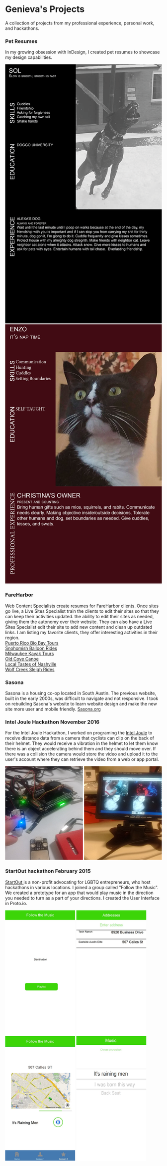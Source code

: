 # Genieva's Projects
A collection of projects from my professional experience, personal work, and hackathons.

### Pet Resumes
In my growing obsession with InDesign, I created pet resumes to showcase my design capabilities. 
<div class="my_work">
<img src="images/Sol.png" alt="My dog Sol jumping in the air catching snow in his mouth">
<img src="images/enzo.png" alt="Tuxedo cat looking stoic with sepia background">
</div>

### FareHarbor
Web Content Specialists create resumes for FareHarbor clients. Once sites go live, a Live Sites Specialist train the clients to edit their sites so that they can keep their activities updated. the ability to edit their sites as needed, giving them the autonomy over their website. They can also have a Live Sites Specialist edit their site to add new content and clean up outdated links. I am listing my favorite clients, they offer interesting activities in their region.<br />
<a href="https://www.puertoricobiobaytours.com/"> Puerto Rico Bio Bay Tours</a>  <br /> 
<a href="https://snohomishballoonride.com/"> Snohomish Balloon Rides</a> <br />
<a href="https://milwaukeekayaktours.com/"> Milwaukee Kayak Tours</a> <br />
<a href="https://www.oldcovecanoe.com/"> Old Cove Canoe</a> <br />
<a href="https://www.localtastesofnashville.com/"> Local Tastes of Nashville</a> <br />
<a href="https://wolfcreeksleighrides.com/"> Wolf Creek Sleigh Rides </a>


### Sasona
Sasona is a housing co-op located in South Austin. The previous website, built in the early 2000s, was difficult to navigate and not responsive. I took on rebuilding Sasona's website to learn website design and make the new site more user and mobile friendly. <a href="https://sasona.org" target="_blank">Sasona.org</a>


### Intel Joule Hackathon November 2016
For the Intel Joule Hackathon, I worked on programing the <a href="https://software.intel.com/en-us/iot/hardware/joule" target="_blank">Intel Joule</a>  to receive distance data from a camera that cyclists can clip on the back of their helmet. They would receive a vibration in the helmet to let them know there is an object accelerating behind them and they should move over. If there was a collision the camera would store the video and upload it to the user's account where they can retrieve the video from a web or app portal.
    
<div class="my_work">
<img src="images/test.jpg" alt="I am testing the sensor on Joule" width="250" height="300">
<img src="images/me.jpg" alt="I am testing the camera" width="250" height="300">
</div>

### StartOut hackathon February 2015
<a href="https://startout.org" target="_blank">StartOut </a> is a non-profit advocating for LGBTQ entrepreneurs, who host hackathons in various locations. I joined a group called "Follow the Music". We created a prototype for an app that would play music in the direction you needed to turn as a part of your directions. I created the User Interface in Proto.io.
<div class="my_work">
<img src="images/HomeScreen.jpg" alt="Home Screen" height="400">

<img src="images/Address.jpg" alt="Enter Address" height="400">
 
<img src="images/MainUI.jpg" alt="Main UI" height="400">
<img src="images/Music.jpg" alt="Music Playlist" width="225" height="400">
</div>
